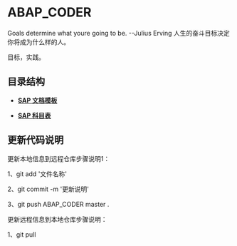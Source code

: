 ﻿# ABAP_CODER
Goals determine what youre going to be.
                      --Julius Erving
人生的奋斗目标决定你将成为什么样的人。

目标，实践。



## 目录结构
* **[SAP 文档模板](https://github.com/Jack-liangqihua/ABAP_CODER/blob/master/md/ABAP.md)**

* **[SAP 科目表](https://github.com/Jack-liangqihua/ABAP_CODER/blob/master/md/ABAP001.md)**



 


 

## 更新代码说明

更新本地信息到远程仓库步骤说明1：

1、git add '文件名称'

2、git commit -m '更新说明'

3、git push  ABAP_CODER master .

更新远程信息到本地仓库步骤说明：

1、git pull
